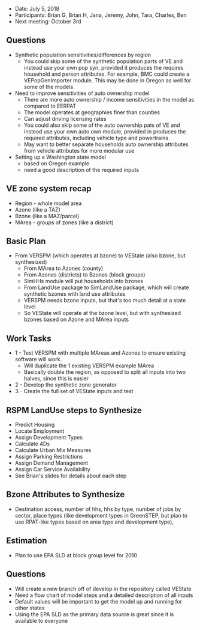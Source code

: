   - Date: July 5, 2018
  - Participants: Brian G, Brian H, Jana, Jeremy, John, Tara, Charles, Ben
  - Next meeting: October 3rd

## Questions
  - Synthetic population sensitivities/differences by region
    - You could skip some of the synthetic population parts of VE and instead use your own pop syn, provided it produces the requires household and person attributes.  For example, BMC could create a VEPopGenImporter module.  This may be done in Oregon as well for some of the models.
  - Need to improve sensitivities of auto ownership model
    - There are more auto ownership / income sensitivities in the model as compared to EERPAT
    - The model operates at geographies finer than counties
    - Can adjust driving licensing rates
    - You could also skip some of the auto ownership pats of VE and instead use your own auto own module, provided in produces the required attributes, including vehicle type and powertrains
    - May want to better separate households auto ownership attributes from vehicle attributes for more modular use
 - Setting up a Washington state model
    - based on Oregon example
    - need a good description of the required inputs

## VE zone system recap
  - Region - whole model area
  - Azone (like a TAZ)
  - Bzone (like a MAZ/parcel)
  - MArea - groups of zones (like a district)

## Basic Plan
  - From VERSPM (which operates at bzone) to VEState (also bzone, but synthesized)
    - From MArea to Azones (county)
    - From Azones (districts) to Bzones (block groups)
    - SimHHs module will put households into bzones
    - From LandUse package to SimLandUse package, which will create synthetic bzones with land use attributes
    - VERSPM needs bzone inputs, but that's too much detail at a state level
    - So VEState will operate at the bzone level, but with synthesized bzones based on Azone and MArea inputs

## Work Tasks
  - 1 - Test VERSPM with multiple MAreas and Azones to ensure existing software will work.
    - Will duplicate the 1 existing VERSPM example MArea
    - Basically double the region, as opposed to split all inputs into two halves, since this is easier
  - 2 - Develop the synthetic zone generator
  - 3 - Create the full set of VEState inputs and test

## RSPM LandUse steps to Synthesize
  - Predict Housing
  - Locate Employment
  - Assign Development Types
  - Calculate 4Ds
  - Calculate Urban Mix Measures
  - Assign Parking Restrictions
  - Assign Demand Management
  - Assign Car Service Availability
  - See Brian's slides for details about each step

## Bzone Attributes to Synthesize
  - Destination access, number of hhs, hhs by type, number of jobs by sector, place types (like development types in GreenSTEP, but plan to use RPAT-like types based on area type and development type), 

## Estimation
  - Plan to use EPA SLD at block group level for 2010

## Questions
  - Will create a new branch off of develop in the repository called VEState
  - Need a flow chart of model steps and a detailed description of all inputs
  - Default values will be important to get the model up and running for other states
  - Using the EPA SLD as the primary data source is great since it is available to everyone